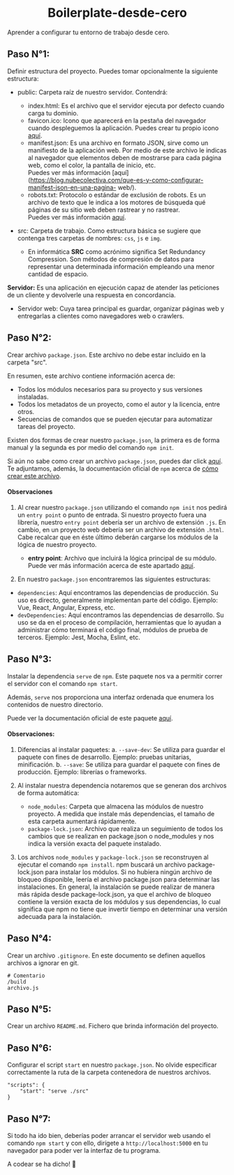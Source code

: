 <h1 align="center">Boilerplate-desde-cero</h1>
Aprender a configurar tu entorno de trabajo desde cero.

## Paso N°1:
Definir estructura del proyecto. Puedes tomar opcionalmente la siguiente estructura:

* public: 
Carpeta raíz de nuestro servidor. Contendrá: 
  - index.html: Es el archivo que el servidor ejecuta por defecto cuando carga tu 
  dominio. 
  - favicon.ico: Icono que aparecerá en la pestaña del navegador cuando despleguemos 
  la aplicación. Puedes crear tu propio icono [aquí](https://realfavicongenerator.net/).
  - manifest.json: Es una archivo en formato JSON, sirve como un manifiesto de la aplicación 
  web. Por medio de este archivo le indicas al navegador que elementos deben de mostrarse 
  para cada página web, como el color, la pantalla de inicio, etc.<br>
  Puedes ver más información 
  [aquí](https://blog.nubecolectiva.com/que-es-y-como-configurar-manifest-json-en-una-pagina- web/).
  - robots.txt:  Protocolo o estándar de exclusión de robots. Es un archivo de texto que 
  le indica a los motores de búsqueda qué páginas de su sitio web deben rastrear y no
  rastrear.<br>
  Puedes ver más información [aquí](https://neilpatel.com/blog/robots-txt/).

* src: 
 Carpeta de trabajo. Como estructura básica se sugiere que contenga tres carpetas de 
 nombres: `css`, `js` e `img`.
  - En informática **SRC** como acrónimo significa Set Redundancy Compression. Son
  métodos de compresión de datos para representar una determinada información empleando 
  una menor cantidad de espacio.
 
 **Servidor:**
Es una aplicación en ejecución capaz de atender las peticiones de un cliente y devolverle 
una respuesta en concordancia. 
  - Servidor web: Cuya tarea principal es guardar, organizar páginas web y entregarlas a 
  clientes como navegadores web o crawlers. 

## Paso N°2:
Crear archivo `package.json`. Este archivo no debe estar incluido en la carpeta "src".

En resumen, este archivo contiene información acerca de:
 - Todos los módulos necesarios para su proyecto y sus versiones instaladas.
 - Todos los metadatos de un proyecto, como el autor y la licencia, entre otros.
 - Secuencias de comandos que se pueden ejecutar para automatizar tareas del proyecto.

Existen dos formas de crear nuestro `package.json`, la primera es de forma 
manual y la segunda es por medio del comando `npm init`. 

Si aún no sabe como crear un archivo `package.json`, puedes dar click 
[aquí](https://medium.com/noders/t%C3%BA-yo-y-package-json-9553929fb2e3). Te 
adjuntamos, además, la documentación oficial de `npm` acerca de 
[cómo crear este archivo](https://docs.npmjs.com/creating-a-package-json-file).

#### Observaciones
  1. Al crear nuestro `package.json` utilizando el comando `npm init` nos pedirá un 
    `entry point` o punto de entrada. Si nuestro proyecto fuera una librería, nuestro 
    `entry point` debería ser un archivo de extensión `.js`. En cambio, en un proyecto 
    web debería ser un archivo de extensión `.html`. Cabe recalcar que en éste último
    deberán cargarse los módulos de la lógica de nuestro proyecto. 
 
       - **entry point**: Archivo que incluirá la lógica principal de su módulo. Puede 
       ver más información acerca de este apartado 
       [aquí](https://stackoverflow.com/questions/32800066/what-is-entry-point-in-npm-init).

  2. En nuestro `package.json` encontraremos las siguientes estructuras:
   - `dependencies`: Aquí encontramos las dependencias de producción. Su uso es directo, 
   generalmente implementan parte del código. Ejemplo: Vue, React, Angular, Express, etc.
   - `devDependencies`:  Aquí encontramos las dependencias de desarrollo. Su uso se da en
   el proceso de compilación, herramientas que lo ayudan a administrar cómo terminará el 
   código final, módulos de prueba de terceros. Ejemplo: Jest, Mocha, Eslint, etc.

## Paso N°3:
Instalar la dependencia `serve` de `npm`. Este paquete nos va a permitir correr el 
servidor con el comando `npm start`.

Además, `serve` nos proporciona una interfaz ordenada que enumera los contenidos de
nuestro directorio.

Puede ver la documentación oficial de este paquete [aquí](https://www.npmjs.com/package/serve).


#### Observaciones:
 1. Diferencias al instalar paquetes:
    a. `--save-dev`: Se utiliza para guardar el paquete con fines de desarrollo. Ejemplo: 
    pruebas unitarias, minificación.
    b.  `--save`: Se utiliza para guardar el paquete con fines de producción. Ejemplo:
    librerías o frameworks.

 2. Al instalar nuestra dependencia notaremos que se generan dos archivos de forma automática:
    - `node_modules`: Carpeta que almacena las módulos de nuestro proyecto. A medida que 
    instale más dependencias, el tamaño de esta carpeta aumentará rápidamente.
    - `package-lock.json`: Archivo que realiza un seguimiento de todos los cambios que se realizan 
    en package.json o node_modules y nos indica la versión exacta del paquete instalado. 
    
 3. Los archivos `node_modules` y `package-lock.json` se reconstruyen al ejecutar el comando 
    `npm install`. npm buscará un archivo package-lock.json para instalar los módulos. Si no
    hubiera ningún archivo de bloqueo disponible, leería el archivo package.json para determinar
    las instalaciones. En general, la instalación se puede realizar de manera más rápida desde 
    package-lock.json, ya que el archivo de bloqueo contiene la versión exacta de los módulos y 
    sus dependencias, lo cual significa que npm no tiene que invertir tiempo en determinar una 
    versión adecuada para la instalación.

## Paso N°4:
Crear un archivo `.gitignore`. En este documento se definen aquellos archivos a ignorar en git.

```
# Comentario
/build
archivo.js
```

## Paso N°5:
Crear un archivo `README.md`. Fichero que brinda información del proyecto.

## Paso N°6:
Configurar el script `start` en nuestro `package.json`. No olvide especificar correctamente
la ruta de la carpeta contenedora de nuestros archivos.

```
"scripts": {
    "start": "serve ./src"
}
```

## Paso N°7:
Si todo ha ido bien, deberías poder arrancar el servidor web usando el comando `npm start` 
y con ello, dirígete a `http://localhost:5000` en tu navegador para poder ver la interfaz 
de tu programa.

A codear se ha dicho! :rocket:

